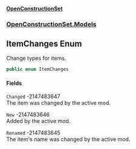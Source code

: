 #### [OpenConstructionSet](index 'index')
### [OpenConstructionSet.Models](index#OpenConstructionSet_Models 'OpenConstructionSet.Models')
## ItemChanges Enum
Change types for items.  
```csharp
public enum ItemChanges

```
#### Fields
<a name='OpenConstructionSet_Models_ItemChanges_Changed'></a>
`Changed` -2147483647  
The item was changed by the active mod.  
  
<a name='OpenConstructionSet_Models_ItemChanges_New'></a>
`New` -2147483646  
Added by the active mod.  
  
<a name='OpenConstructionSet_Models_ItemChanges_Renamed'></a>
`Renamed` -2147483645  
The item's name was changed by the active mod.  
  
